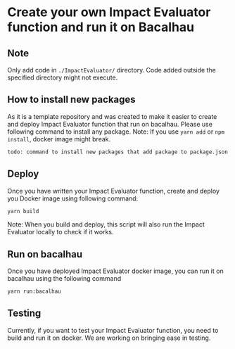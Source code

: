 # Create your own Impact Evaluator function and run it on Bacalhau

## Note
Only add code in `./ImpactEvaluator/` directory. Code added outside the specified directory might not execute.

## How to install new packages
As it is a template repository and was created to make it easier to create and deploy Impact Evaluator function that run on bacalhau.
Please use following command to install any package.
Note: If you use `yarn add` or `npm install`, docker image might break.
```sh
todo: command to install new packages that add package to package.json file and add RUN command to install the package in Dockerfile as well.
```

## Deploy
Once you have written your Impact Evaluator function, create and deploy you Docker image using following command:
```sh
yarn build
```
Note: When you build and deploy, this script will also run the Impact Evaluator locally to check if it works.

## Run on bacalhau
Once you have deployed Impact Evaluator docker image, you can run it on bacalhau using the following command
```sh
yarn run:bacalhau
```

## Testing
Currently, if you want to test your Impact Evaluator function, you need to build and run it on docker. We are working on bringing ease in testing.